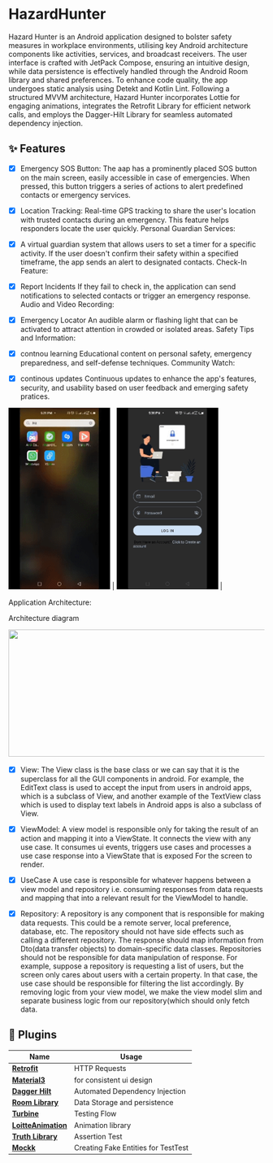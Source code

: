 # HazardHunter

Hazard Hunter is an Android application designed to bolster safety measures in workplace environments, utilising key Android architecture components like activities, services, and broadcast receivers. The user interface is crafted with JetPack Compose, ensuring an intuitive design, while data persistence is effectively handled through the Android Room library and shared preferences. To enhance code quality, the app undergoes static analysis using Detekt and Kotlin Lint. Following a structured MVVM architecture, Hazard Hunter incorporates Lottie for engaging animations, integrates the Retrofit Library for efficient network calls, and employs the Dagger-Hilt Library for seamless automated dependency injection. 

## ✨ Features

- [x] Emergency SOS Button:
      The aap has a prominently placed SOS button on the main screen, easily accessible in case of emergencies. When pressed, this button triggers a series of actions to alert predefined contacts or emergency 
services.

- [x] Location Tracking:
Real-time GPS tracking to share the user's location with trusted contacts during an emergency. This feature helps responders locate the user quickly.
Personal Guardian Services:

- [x] A virtual guardian system that allows users to set a timer for a specific activity. If the user doesn't confirm their safety within a specified timeframe, the app sends an alert to designated contacts.
Check-In Feature:

- [x] Report Incidents
   If they fail to check in, the application can send notifications to selected contacts or trigger an emergency response. Audio and Video Recording:

- [x] Emergency Locator
An audible alarm or flashing light that can be activated to attract attention in crowded or isolated areas.
Safety Tips and Information:

- [x] contnou learning
Educational content on personal safety, emergency preparedness, and self-defense techniques.
Community Watch:

- [x] continous updates
Continuous updates to enhance the app's features, security, and usability based on user feedback and emerging safety pratices.




<img src="app/src/main/res/drawable/hazardhunt.gif" width="200"> | <img src="app/src/main/res/drawable/hazardhunt2.gif" width="200"> |

Application Architecture:

Architecture diagram

<img src="app/src/main/res/drawable/mvvm.gif" width="1000" height="250">


- [x] View:
The View class is the base class or we can say that it is the superclass for all the GUI components in android. For example, the EditText class is used to accept the input from users in android apps, which is a subclass of View, and another example of the TextView class which is used to display text labels in Android apps is also a subclass of View. 

- [x] ViewModel:
A view model is responsible only for taking the result of an action and mapping it into a ViewState. It connects the view with any use case. It consumes ui events, triggers use cases and processes a use case response into a ViewState that is exposed For the screen to render.

- [x] UseCase
 A use case is responsible for whatever happens between a view model and repository i.e. consuming responses from data requests and mapping that into a relevant result for the ViewModel to handle.

- [x] Repository:
A repository is any component that is responsible for making data requests. This could be a remote server, local preference, database, etc. The repository should not have side effects such as calling a different repository. The response should map information from Dto(data transfer objects) to domain-specific data classes.
 Repositories should not be responsible for data manipulation of response. For example, suppose a repository is requesting a list of users, but the screen only cares about users with a certain property. In that case, the use case should be responsible for filtering the list accordingly. By removing logic from your view model, we make the view model slim and separate business logic from our repository(which should only fetch data.





## 🔌 Plugins

| Name                                                    | Usage                                               |
| ------------------------------------------------------- | --------------------------------------------------- |
| [**Retrofit**](https://square.github.io/retrofit/)      | HTTP Requests                                       |
| [**Material3**](https://bumptech.github.io/glide/)          | for consistent ui design                                |
| [**Dagger Hilt**](https://developer.android.com/training/dependency-injection/hilt-android/)| Automated Dependency Injection                |
| [**Room Library**](https://developer.android.com/jetpack/androidx/releases/room)| Data Storage and persistence|
| [**Turbine**](https://github.com/cashapp/turbine)| Testing Flow|
| [**LoitteAnimation**](https://airbnb.io/projects/lottie-android/)|Animation library|
| [**Truth Library**](https://truth.dev/)|Assertion Test|
| [**Mockk**](https://mockk.io/)|Creating Fake Entities for TestTest|



